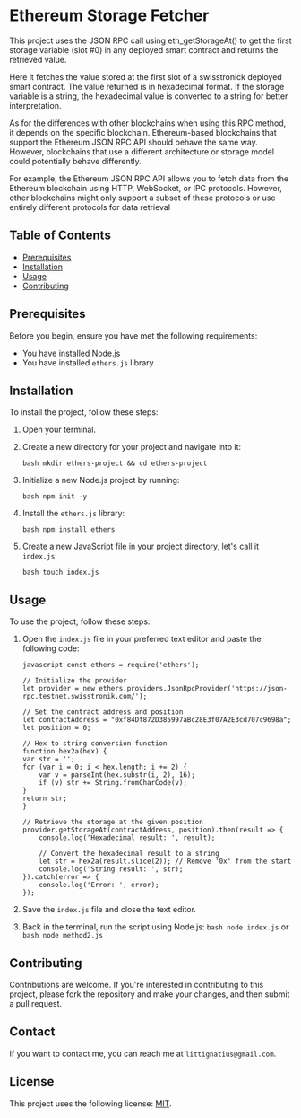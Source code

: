 # Ethereum Storage Fetcher

This project uses the JSON RPC call using eth_getStorageAt() to get the first storage variable (slot #0) in any deployed smart contract and returns the retrieved value.

Here it fetches the value stored at the first slot of a swisstronick deployed smart contract. The value returned is in hexadecimal format. If the storage variable is a string, the hexadecimal value is converted to a string for better interpretation.

As for the differences with other blockchains when using this RPC method, it depends on the specific blockchain. Ethereum-based blockchains that support the Ethereum JSON RPC API should behave the same way. However, blockchains that use a different architecture or storage model could potentially behave differently. 

For example, the Ethereum JSON RPC API allows you to fetch data from the Ethereum blockchain using HTTP, WebSocket, or IPC protocols. However, other blockchains might only support a subset of these protocols or use entirely different protocols for data retrieval

## Table of Contents
- [Prerequisites](#prerequisites)
- [Installation](#installation)
- [Usage](#usage)
- [Contributing](#contributing)

## Prerequisites

Before you begin, ensure you have met the following requirements:
- You have installed Node.js
- You have installed `ethers.js` library

## Installation

To install the project, follow these steps:

1. Open your terminal.
2. Create a new directory for your project and navigate into it:

    ```
    bash mkdir ethers-project && cd ethers-project
    ```

3. Initialize a new Node.js project by running:

    ```
    bash npm init -y
    ```

4. Install the `ethers.js` library:

    ```
    bash npm install ethers
    ```

5. Create a new JavaScript file in your project directory, let's call it `index.js`:

    ```
    bash touch index.js
    ```


## Usage

To use the project, follow these steps:

1. Open the `index.js` file in your preferred text editor and paste the following code:

    ```
    javascript const ethers = require('ethers');

    // Initialize the provider
    let provider = new ethers.providers.JsonRpcProvider('https://json-rpc.testnet.swisstronik.com/');

    // Set the contract address and position
    let contractAddress = "0xf84Df872D385997aBc28E3f07A2E3cd707c9698a";
    let position = 0;
    
    // Hex to string conversion function
    function hex2a(hex) {
    var str = '';
    for (var i = 0; i < hex.length; i += 2) {
        var v = parseInt(hex.substr(i, 2), 16);
        if (v) str += String.fromCharCode(v);
    }
    return str;
    }

    // Retrieve the storage at the given position
    provider.getStorageAt(contractAddress, position).then(result => {
        console.log('Hexadecimal result: ', result);

        // Convert the hexadecimal result to a string
        let str = hex2a(result.slice(2)); // Remove '0x' from the start
        console.log('String result: ', str);
    }).catch(error => {
        console.log('Error: ', error);
    });

    ```


2. Save the `index.js` file and close the text editor.

3. Back in the terminal, run the script using Node.js:
    `bash node index.js` or `bash node method2.js`


## Contributing

Contributions are welcome. If you're interested in contributing to this project, please fork the repository and make your changes, and then submit a pull request.

## Contact

If you want to contact me, you can reach me at `littignatius@gmail.com`.

## License

This project uses the following license: [MIT](https://opensource.org/licenses/MIT).
